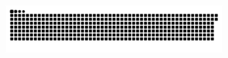 <picture>
  <source media="(prefers-color-scheme: dark)" srcset="https://raw.githubusercontent.com/MarineHakobyan/MarineHakobyan/cae78709705b141ab42b1bab10975b978be76a74/github-contribution-grid-snake-dark.svg" />
  <source media="(prefers-color-scheme: light)" srcset="https://raw.githubusercontent.com/MarineHakobyan/MarineHakobyan/cae78709705b141ab42b1bab10975b978be76a74/github-contribution-grid-snake.svg" />
  <img alt="github-snake" src="https://raw.githubusercontent.com/MarineHakobyan/MarineHakobyan/cae78709705b141ab42b1bab10975b978be76a74/github-contribution-grid-snake-dark.svg" />
</picture>
